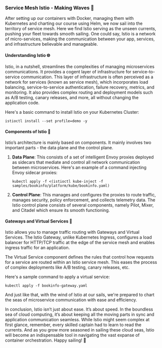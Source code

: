 ### Service Mesh Istio - Making Waves 🌊 

After setting up our containers with Docker, managing them with Kubernetes and charting our course using Helm, we now sail into the territory of service mesh. Here we find Istio serving as the unseen currents, pushing your fleet towards smooth sailing. One could say, Istio is a network of micro-services, making the communication between your app, services, and infrastructure believable and manageable. 

#### Understanding Istio 🌐

Istio, in a nutshell, streamlines the complexities of managing microservices communications. It provides a cogent layer of infrastructure for service-to-service communication. This layer of infrastructure is often perceived as a network for services (known as service mesh), which incorporates load balancing, service-to-service authentication, failure recovery, metrics, and monitoring. It also provides complex routing and deployment models such as A/B testing, canary releases, and more, all without changing the application code.

Here's a basic command to install Istio on your Kubernetes Cluster:
```
istioctl install --set profile=demo -y
```

#### Components of Istio 🧩

Istio’s architecture is mainly based on components. It mainly involves two important parts - the data plane and the control plane.

1. **Data Plane**: This consists of a set of intelligent Envoy proxies deployed as sidecars that mediate and control all network communication between microservices. Here's an example of a command injecting Envoy sidecar proxies:

   ```
   kubectl apply -f <(istioctl kube-inject -f samples/bookinfo/platform/kube/bookinfo.yaml)
   ```

2. **Control Plane**: This manages and configures the proxies to route traffic, manages security, policy enforcement, and collects telemetry data. The Istio control plane consists of several components, namely Pilot, Mixer, and Citadel which ensure its smooth functioning.

#### Gateways and Virtual Services 🌁

Istio allows you to manage traffic routing with Gateways and Virtual Services. The Istio Gateway, unlike Kubernetes Ingress, configures a load balancer for HTTP/TCP traffic at the edge of the service mesh and enables ingress traffic for an application.

The Virtual Service component defines the rules that control how requests for a service are routed within an Istio service mesh. This eases the process of complex deployments like A/B testing, canary releases, etc.

Here's a sample command to apply a virtual service:

```
kubectl apply -f bookinfo-gateway.yaml
```

And just like that, with the wind of Istio at our sails, we're prepared to chart the seas of microservice communication with ease and efficiency. 

In conclusion, Istio isn’t just about ease. It’s about speed. In the boundless sea of cloud computing, it’s about keeping all the moving parts in sync and application communication seamless. While Istio might seem complex at first glance, remember, every skilled captain had to learn to read the currents. And as you grow more seasoned in sailing these cloud seas, Istio will become an indispensable tool in navigating the vast expanse of container orchestration. Happy sailing! 🚀